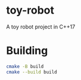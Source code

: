 # toy-robot
A toy robot project in C++17

# Building
```bash
cmake -B build
cmake --build build
```
